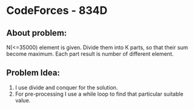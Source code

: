 # CodeForces - 834D

## About problem:  
N(<=35000) element is given. Divide them into K parts, so that their sum become maximum. Each part result is number of different element.

  

## Problem Idea:  

 1. I use divide and conquer for the solution.
 2. For pre-processing  I use a while loop to find that particular suitable value.  

<!--stackedit_data:
eyJoaXN0b3J5IjpbLTEwMzg1MDUxNzFdfQ==
-->